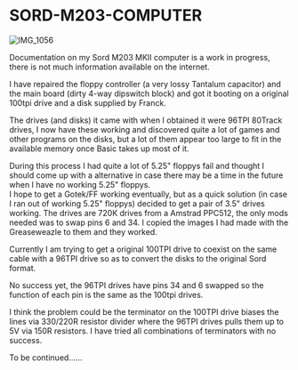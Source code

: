 # SORD-M203-COMPUTER
![IMG_1056](https://github.com/user-attachments/assets/09d2c19a-47b3-4e2f-865a-1ca16af44a0c)

Documentation on my Sord M203 MKII computer is a work in progress, there is not much information available on the internet.

I have repaired the floppy controller (a very lossy Tantalum capacitor) and the main board (dirty 4-way dipswitch block) and got it booting on a original 100tpi drive and a disk supplied by Franck. 

The drives (and disks)  it came with when I obtained it were 96TPI 80Track drives, 
I now have these working and discovered quite a lot of games and other programs on the disks, but a lot of them appear too large to fit in the available memory once Basic takes up most of it.

During this process I had quite a lot of 5.25" floppys fail and thought I should come up with a alternative in case there may be a time in the future when I have no working 5.25" floppys.  
I hope to get a Gotek/FF working eventually, but as a quick solution (in case I ran out of working 5.25" floppys) decided to get a pair of 3.5" drives working.  The drives are 720K drives from a Amstrad PPC512, the only mods needed was to swap pins 6 and 34. I copied the images I had made with the Greaseweazle to them and they worked.

Currently I am trying to get a original 100TPI drive to coexist on the same cable with a 96TPI drive so as to convert the disks to the original Sord format.

No success yet, the 96TPI drives have pins 34 and 6 swapped so the function of each pin is the same as the 100tpi drives.

I think the problem could be the terminator on the 100TPI drive biases the lines via 330/220R resistor divider where the 96TPI drives pulls them up to 5V via 150R resistors. I have tried all combinations of terminators with no success.

To be continued......
